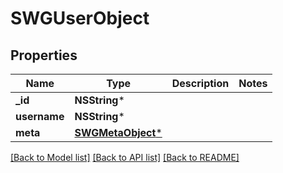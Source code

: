 # SWGUserObject

## Properties
Name | Type | Description | Notes
------------ | ------------- | ------------- | -------------
**_id** | **NSString*** |  | 
**username** | **NSString*** |  | 
**meta** | [**SWGMetaObject***](SWGMetaObject.md) |  | 

[[Back to Model list]](../README.md#documentation-for-models) [[Back to API list]](../README.md#documentation-for-api-endpoints) [[Back to README]](../README.md)


